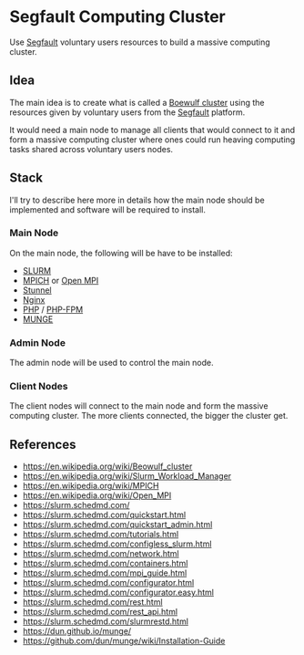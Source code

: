 # Segfault Computing Cluster

Use [Segfault](https://www.thc.org/segfault) voluntary users resources to build a massive computing cluster.

## Idea

The main idea is to create what is called a [Boewulf cluster](https://en.wikipedia.org/wiki/Beowulf_cluster) using the resources given by voluntary users from the [Segfault](https://www.thc.org/segfault) platform.

It would need a main node to manage all clients that would connect to it and form a massive computing cluster where ones could run heaving computing tasks shared across voluntary users nodes.

## Stack

I'll try to describe here more in details how the main node should be implemented and software will be required to install.

### Main Node

On the main node, the following will be have to be installed:

* [SLURM](https://en.wikipedia.org/wiki/Slurm_Workload_Manager)
* [MPICH](https://en.wikipedia.org/wiki/MPICH) or [Open MPI](https://en.wikipedia.org/wiki/Open_MPI)
* [Stunnel](https://www.stunnel.org/)
* [Nginx](https://en.wikipedia.org/wiki/Nginx)
* [PHP](https://www.php.net/) / [PHP-FPM](https://www.php.net/manual/en/book.fpm.php)
* [MUNGE](https://dun.github.io/munge/)

### Admin Node

The admin node will be used to control the main node.

### Client Nodes

The client nodes will connect to the main node and form the massive computing cluster. The more clients connected, the bigger the cluster get.

## References

* https://en.wikipedia.org/wiki/Beowulf_cluster
* https://en.wikipedia.org/wiki/Slurm_Workload_Manager
* https://en.wikipedia.org/wiki/MPICH
* https://en.wikipedia.org/wiki/Open_MPI
* https://slurm.schedmd.com/
* https://slurm.schedmd.com/quickstart.html
* https://slurm.schedmd.com/quickstart_admin.html
* https://slurm.schedmd.com/tutorials.html
* https://slurm.schedmd.com/configless_slurm.html
* https://slurm.schedmd.com/network.html
* https://slurm.schedmd.com/containers.html
* https://slurm.schedmd.com/mpi_guide.html
* https://slurm.schedmd.com/configurator.html
* https://slurm.schedmd.com/configurator.easy.html
* https://slurm.schedmd.com/rest.html
* https://slurm.schedmd.com/rest_api.html
* https://slurm.schedmd.com/slurmrestd.html
* https://dun.github.io/munge/
* https://github.com/dun/munge/wiki/Installation-Guide